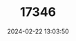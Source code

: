 ---
title: "17346"
category: "Hypsugo kitcheneri"
draft: false
date: 2024-02-22 13:03:50
languages:
  English: ["Red-brown Pipistrelle"]
---
